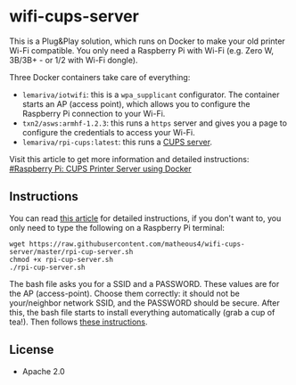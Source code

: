 # wifi-cups-server
This is a Plug&Play solution, which runs on Docker to make your old printer Wi-Fi compatible. You only need a Raspberry Pi with Wi-Fi (e.g. Zero W, 3B/3B+ - or 1/2 with Wi-Fi dongle). 

Three Docker containers take care of everything:
* `lemariva/iotwifi`: this is a `wpa_supplicant` configurator. The container starts an AP (access point), which allows you to configure the Raspberry Pi connection to your Wi-Fi.
* `txn2/asws:armhf-1.2.3`: this runs a `https` server and gives you a page to configure the credentials to access your Wi-Fi. 
* `lemariva/rpi-cups:latest`: this runs a [CUPS server](https://de.wikipedia.org/wiki/Common_Unix_Printing_System).

Visit this article to get more information and detailed instructions: [#Raspberry Pi: CUPS Printer Server using Docker](https://lemariva.com/blog/2019/02/raspberry-pi-cups-printer-server-using-docker)

## Instructions
You can read [this article](https://lemariva.com/blog/2019/02/raspberry-pi-cups-printer-server-using-docker) for detailed instructions, if you don't want to, you only need to type the following on a Raspberry Pi terminal:
```shell
wget https://raw.githubusercontent.com/matheous4/wifi-cups-server/master/rpi-cup-server.sh
chmod +x rpi-cup-server.sh
./rpi-cup-server.sh
```
 The bash file asks you for a SSID and a PASSWORD. These values are for the AP (access-point). Choose them correctly: it should not be your/neighbor network SSID, and the PASSWORD should be secure. After this, the bash file starts to install everything automatically (grab a cup of tea!).
 Then follows [these instructions](https://lemariva.com/blog/2019/02/raspberry-pi-cups-printer-server-using-docker#how-to-use-the-rpi-cups-server-370867).

 ## License
* Apache 2.0

